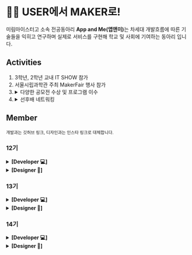 #  🩷💡 USER에서 MAKER로! 
 
미림마이스터고 소속 전공동아리 <b>App and Me(앱앤미)</b>는 차세대 개발흐름에 따른 기술들을 익히고 연구하며 실제로 서비스를 구현해 학교 및 사회에 기여하는 동아리 입니다.
</br>

## Activities
<ol>
 <li>3학년, 2학년 교내 IT SHOW 참가</li>
 <li>서울시립과학관 주최 MakerFair 행사 참가</li>
 <li>
  <details>
  <summary>다양한 공모전 수상 및 프로그램 이수</summary>
  <div markdown="1">
    <ul>
      <li>스마틴 앱 챌린지(STA+C) 수상</li>
      <li>창의 아이디어 경진대회 수상</li>
      <li>미림 디자인 쇼 수상 </li>
      <li>미림 소프트웨어 챌린지 수상</li>
      <li>교내 해커톤 수상 (MITHON)</li>
      <li>LG CNS AI 지니어스 아카데미 이수 </li>
      <li>AI 프렌즈 스쿨 이수 </li>
      <li>MS 디지털 임파워먼트 프로젝트 이수</li>
      <li>Sk 하이닉스 하인슈타인 하인드리밍 참가</li>
      <li>SNU 서울대 캠퍼스타운 축구 로봇 알고리즘 구현</li>
    </ul>
  </div>
</details>
 </li>
  <li>
  <details>
  <summary>선후배 네트워킹</summary>
  <div markdown="1">
    <ul>
      <li>과별 전공 스터디</li>
      <li>즐거운 회식</li>
    </ul>
  </div>
</details>
 </li>
</ol>

## Member
<sub>개발과는 깃허브 링크, 디자인과는 인스타 링크로 대체합니다.</sub>

### 12기
<details>
  <summary><b>[Developer 💻]</b></summary>
  <div markdown="1">
    <ul>
      <li><a href="https://github.com/juyeon-Bae">배주연</a></li>
      <li><a href="https://github.com/juyoung07">윤주영</a></li>
      <li><a href="https://github.com/dayul">추다율</a></li>
      <li><a href="https://github.com/hofkj">황유진</a></li>
    </ul>
  </div>
</details>

<details>
  <summary><b>[Designer 🎨]</b></summary>
  <div markdown="1">
    <ul>
      <li><a href="https://www.instagram.com/sonououorn.xo">송유빈</a></li>
      <li><a href="https://www.instagram.com/hovynq">하지민</a></li>
    </ul>
  </div>
</details>

### 13기
<details>
  <summary><b>[Developer 💻]</b></summary>
  <div markdown="1">
    <ul>
      <li><a href="https://github.com/jaehokang1007">강재호</a></li>
      <li><a href="https://github.com/Hyotaccato">이효은</a></li>
      <li><a href="https://github.com/3x-haust">유성윤</a></li>
      <li><a href="https://github.com/cuzurmyhabit">지수민</a></li>
    </ul>
  </div>
</details>

<details>
  <summary><b>[Designer 🎨]</b></summary>
  <div markdown="1">
    <ul>
      <li><a href="https://www.instagram.com/soo_g81">송지아</a></li>
      <li><a href="https://www.instagram.com/zush.ol">이서현</a></li>
    </ul>
  </div>
</details>

### 14기
<details>
  <summary><b>[Developer 💻]</b></summary>
  <div markdown="1">
    <ul>
      <li><a href="https://github.com/lsy090601">이서영</a></li>
      <li><a href="https://github.com/sch161">조성찬</a></li>
      <li><a href="https://github.com/	kimheesung655">김희성</a></li>
      <li><a href="https://github.com/sinsua75">신수아</a></li>
    </ul>
  </div>
</details>

<details>
  <summary><b>[Designer 🎨]</b></summary>
  <div markdown="1">
    <ul>
      <li><a href="https://www.instagram.com/y.8xh_">문연경</a></li>
    </ul>
  </div>
</details>
